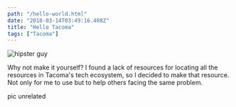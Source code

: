 ```yaml
---
path: "/hello-world.html"
date: "2018-03-14T03:49:16.408Z"
title: "Hello Tacoma"
tags: ["Tacoma"]
---
```


![hipster guy](./images/hipster.jpeg)

Why not make it yourself?  I found a lack of resources for locating
all the resources in Tacoma's tech ecosystem, so I decided
to make that resource.  Not only for me to use but 
to help others facing the same problem.

pic unrelated